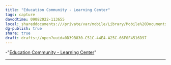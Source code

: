 ```yaml
---
title: "Education Community - Learning Center"
tags: capture
davodtime: 09082022-113655
local: shareddocuments:///private/var/mobile/Library/Mobile%20Documents/iCloud~md~obsidian/Documents/OBSHIDDIAN/drafts/0D39B830-C51C-44E4-A25C-66F0F4516D97.md
dg-publish: true
share: true
draft: drafts://open?uuid=0D39B830-C51C-44E4-A25C-66F0F4516D97
---
```

-"[Education Community - Learning Center](https://education.apple.com/#/tou?path=%2Fen)"

---